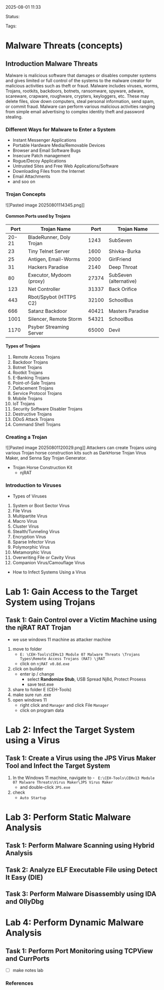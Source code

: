 2025-08-01 11:33

Status:

Tags:

# Malware Threats (concepts)

## Introduction Malware Threats
Malware is malicious software that damages or disables computer systems and gives limited or full control of the systems to the malware creator for malicious activities such as theft or fraud. Malware includes viruses, worms, Trojans, rootkits, backdoors, botnets, ransomware, spyware, adware, scareware, crapware, roughware, crypters, keyloggers, etc. These may delete files, slow down computers, steal personal information, send spam, or commit fraud. Malware can perform various malicious activities ranging from simple email advertising to complex identity theft and password stealing.

### Different Ways for Malware to Enter a System 
- Instant Messenger Applications
-  Portable Hardware Media/Removable Devices 
- Browser and Email Software Bugs
-  Insecure Patch management
- Rogue/Decoy Applications
-  Untrusted Sites and Free Web Applications/Software 
-  Downloading Files from the Internet 
-  Email Attachments 
-  and soo on 

### Trojan Concepts
![[Pasted image 20250801114345.png]]

#### Common Ports used by Trojans 
| **Port** | **Trojan Name**          | **Port** | **Trojan Name**        |
| -------- | ------------------------ | -------- | ---------------------- |
| 20-21    | BladeRunner, Doly Trojan | 1243     | SubSeven               |
| 23       | Tiny Telnet Server       | 1600     | Shivka-Burka           |
| 25       | Antigen, Email-Worms     | 2000     | GirlFriend             |
| 31       | Hackers Paradise         | 2140     | Deep Throat            |
| 80       | Executor, Mydoom (proxy) | 27374    | SubSeven (alternative) |
| 123      | Net Controller           | 31337    | Back Orifice           |
| 443      | Rbot/Spybot (HTTPS C2)   | 32100    | SchoolBus              |
| 666      | Satanz Backdoor          | 40421    | Masters Paradise       |
| 1001     | Silencer, Remote Storm   | 54321    | SchoolBus              |
| 1170     | Psyber Streaming Server  | 65000    | Devil                  |
#### Types of Trojans
1. Remote Access Trojans 
2. Backdoor Trojans 
3. Botnet Trojans 
4. Rootkit Trojans
5. E-Banking Trojans 
6. Point-of-Sale Trojans 
7. Defacement Trojans
8. Service Protocol Trojans
9. Mobile Trojans
10. IoT Trojans
11. Security Software Disabler Trojans
12. Destructive Trojans 
13. DDoS Attack Trojans
14. Command Shell Trojans

### Creating a Trojan
![[Pasted image 20250801120029.png]]
Attackers can create Trojans using various Trojan horse construction kits such as DarkHorse Trojan Virus Maker, and Senna Spy Trojan Generator. 

- Trojan Horse Construction Kit 
	- njRAT 

### Introduction to Viruses
- Types of Viruses
1.  System or Boot Sector Virus 
2. File Virus 
3. Multipartite Virus
4. Macro Virus 
5. Cluster Virus
6. Stealth/Tunneling Virus
7. Encryption Virus
8. Sparse Infector Virus 
9. Polymorphic Virus
10. Metamorphic Virus 
11. Overwriting File or Cavity Virus 
12. Companion Virus/Camouflage Virus

- How to Infect Systems Using a Virus 



# Lab 1: Gain Access to the Target System using Trojans

## Task 1: Gain Control over a Victim Machine using the njRAT RAT Trojan
- we use windows 11 machine as attacker machine 
1. move to folder 
	- ``E: \CEH-Tools\CEHv13 Module 07 Malware Threats \Trojans Types\Remote Access Trojans (RAT) \jRAT ``
	- click on ``njRAT v0.8d.exe``
2. click on builder
	- enter ip / change 
		- select **Randomize Stub**, USB Spread Nj8d, Protect Prosess
		- save test.exe
3. share to folder  E (CEH-Tools)
4. make sure run .exe 
5. open windows 11
	- right click and ``Manager`` and click File ``Manager``
	- click on program data
# Lab 2: Infect the Target System using a Virus
## Task 1: Create a Virus using the JPS Virus Maker Tool and Infect the Target System

1.   In the Windows 11 machine, navigate to
	- `` E:\CEH-Tools\CEHv13 Module 07 Malware Threats\Virus Maker\JPS Virus Maker``
		- and double-click ``JPS.exe``
2. check 
	- ``Auto Startup``



# Lab 3: Perform Static Malware Analysis
## Task 1: Perform Malware Scanning using Hybrid Analysis



## Task 2: Analyze ELF Executable File using Detect It Easy (DIE)

## Task 3: Perform Malware Disassembly using IDA and OllyDbg

# Lab 4: Perform Dynamic Malware Analysis

## Task 1: Perform Port Monitoring using TCPView and CurrPorts

- [ ]  make notes lab
### References
